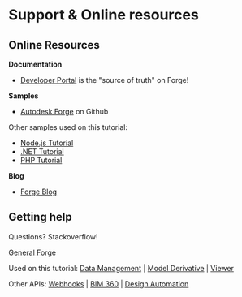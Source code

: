 # Support & Online resources

## Online Resources

**Documentation**

 - [Developer Portal](https://developer.autodesk.com/) is the "source of truth" on Forge!

**Samples**

- [Autodesk Forge](https://github.com/Autodesk-Forge/) on Github

Other samples used on this tutorial:

- [Node.js Tutorial](https://github.com/Autodesk-Forge/learn.forge.viewmodels/tree/nodejs)
- [.NET Tutorial](https://github.com/Autodesk-Forge/learn.forge.viewmodels/tree/net)
- [PHP Tutorial](https://github.com/Autodesk-Forge/learn.forge.viewmodels/tree/php)

**Blog**

- [Forge Blog](https://forge.autodesk.com/blog/)

## Getting help

Questions? Stackoverflow! 

[General Forge](https://stackoverflow.com/questions/tagged/autodesk-forge)

Used on this tutorial: [Data Management](https://stackoverflow.com/questions/tagged/autodesk-data-management) | [Model Derivative](https://stackoverflow.com/questions/tagged/autodesk-model-derivative) | [Viewer](https://stackoverflow.com/questions/tagged/autodesk-viewer)

Other APIs: [Webhooks](https://stackoverflow.com/questions/tagged/autodesk-webhooks) | [BIM 360](https://stackoverflow.com/questions/tagged/autodesk-bim360) | [Design Automation](https://stackoverflow.com/questions/tagged/autodesk-designautomation)